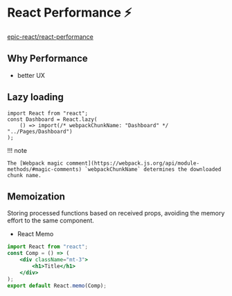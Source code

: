 # React Performance ⚡

[epic-react/react-performance](https://github.com/kentcdodds/react-performance)

## Why Performance

-   better UX

## Lazy loading

```tsx
import React from "react";
const Dashboard = React.lazy(
    () => import(/* webpackChunkName: "Dashboard" */ "../Pages/Dashboard")
);
```

!!! note

    The [Webpack magic comment](https://webpack.js.org/api/module-methods/#magic-comments) `webpackChunkName` determines the downloaded chunk name.

## Memoization

Storing processed functions based on received props, avoiding the memory effort to the same component.

-   React Memo

```jsx
import React from "react";
const Comp = () => (
    <div className="mt-3">
        <h1>Title</h1>
    </div>
);
export default React.memo(Comp);
```
